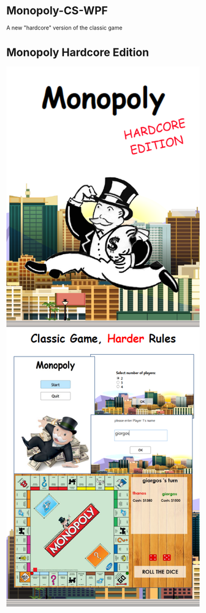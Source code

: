 # Monopoly-CS-WPF
A new "hardcore" version of the classic game 

# Monopoly Hardcore Edition

![](images/image1.png)
![](images/image2.png)
